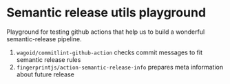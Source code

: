 # Semantic release utils playground
Playground for testing github actions that help us to build a wonderful semantic-release pipeline.  

1. `wagoid/commitlint-github-action` checks commit messages to fit semantic release rules
2. `fingerprintjs/action-semantic-release-info` prepares meta information about future release
